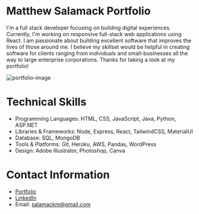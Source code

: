 # Matthew Salamack Portfolio

I'm a full stack developer focusing on building digital experiences. Currently, I'm working on responsive full-stack web applications using React.
I am passionate about building excellent software that improves the lives of those around me. I believe my skillset would be helpful in creating software for clients ranging from individuals and small-businesses all the way to large enterprise corporations. Thanks for taking a look at my portfolio!

![portfolio-image](https://user-images.githubusercontent.com/80779177/163030309-a3fbb589-f986-463f-9a53-883d33fb0ca1.png)

# Technical Skills

* Programming Languages: HTML, CSS, JavaScript, Java, Python, ASP.NET
* Libraries & Frameworks: Node, Express, React, TailwindCSS, MaterialUI
* Database: SQL, MongoDB
* Tools & Platforms: Git, Heroku, AWS, Pandas, WordPress
* Design: Adobe Illustrator, Photoshop, Canva

# Contact Information

* [Portfolio](https://matthewsalamack.com/)
* [LinkedIn](https://www.linkedin.com/in/matthew-salamack-65983620b/)
* Email: salamackm@gmail.com
